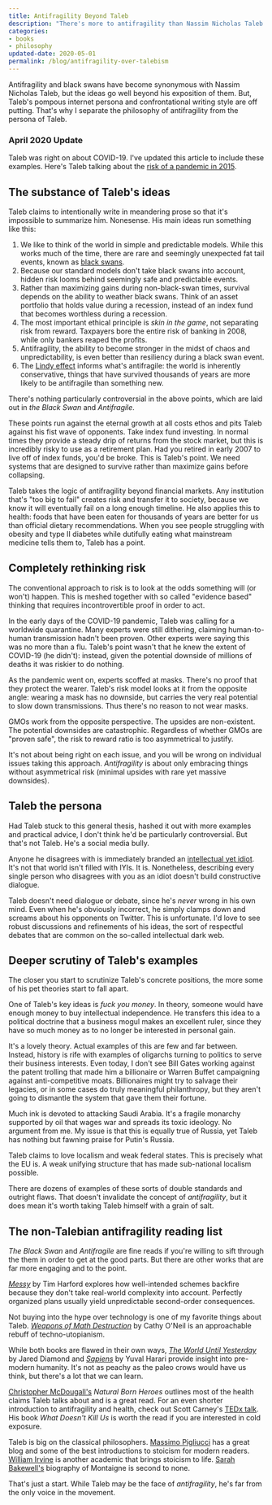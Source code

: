```yaml
--- 
title: Antifragility Beyond Taleb
description: "There's more to antifragility than Nassim Nicholas Taleb. Other authors make the same points with more clarity and without the hubris."
categories: 
- books
- philosophy
updated-date: 2020-05-01
permalink: /blog/antifragility-over-talebism
--- 
```


Antifragility and black swans have become synonymous with Nassim Nicholas Taleb, but the ideas go well beyond his exposition of them. But, Taleb's pompous internet persona and confrontational writing style are off putting. That's why I separate the philosophy of antifragility from the persona of Taleb.  

<aside>
<h3>April 2020 Update</h3>
<p>Taleb was right on about COVID-19. I've updated this article to include these examples. Here's Taleb talking about the <a href="https://www.youtube.com/watch?v=DDdBTaLjGIo">risk of a pandemic in 2015</a>.</p>
</aside>

## The substance of Taleb's ideas

Taleb claims to intentionally write in meandering prose so that it's impossible to summarize him. Nonesense. His main ideas run something like this: 

1. We like to think of the world in simple and predictable models. While this works much of the time, there are rare and seemingly unexpected fat tail events, known as [black swans](https://en.wikipedia.org/wiki/Black_swan_theory "Wikipedia").  
2. Because our standard models don't take black swans into account, hidden risk looms behind seemingly safe and predictable events.
3. Rather than maximizing gains during non-black-swan times, survival depends on the ability to weather black swans. Think of an asset portfolio that holds value during a recession, instead of an index fund that becomes worthless during a recession. 
4. The most important ethical principle is *skin in the game*, not separating risk from reward. Taxpayers bore the entire risk of banking in 2008, while only bankers reaped the profits.  
5. Antifragility, the ability to become stronger in the midst of chaos and unpredictability, is even better than resiliency during a black swan event. 
6. The [Lindy effect](https://en.wikipedia.org/wiki/Lindy_effect "Wikipedia") informs what's antifragile: the world is inherently conservative, things that have survived thousands of years are more likely to be antifragile than something new.

There's nothing particularly controversial in the above points, which are laid out in *the Black Swan* and *Antifragile*. 

These points run against the eternal growth at all costs ethos and pits Taleb against his fist wave of opponents. Take index fund investing. In normal times they provide a steady drip of returns from the stock market, but this is incredibly risky to use as a retirement plan. Had you retired in early 2007 to live off of index funds, you'd be broke. This is Taleb's point. We need systems that are designed to survive rather than maximize gains before collapsing.

Taleb takes the logic of antifragility beyond financial markets. Any institution that's "too big to fail" creates risk and transfer it to society, because we know it will eventually fail on a long enough timeline. He also applies this to health: foods that have been eaten for thousands of years are better for us than official dietary recommendations. When you see people struggling with obesity and type II diabetes while dutifully eating what mainstream medicine tells them to, Taleb has a point.

## Completely rethinking risk 

The conventional approach to risk is to look at the odds something will (or won't) happen. This is meshed together with so called "evidence based" thinking that requires incontrovertible proof in order to act. 

In the early days of the COVID-19 pandemic, Taleb was calling for a worldwide quarantine. Many experts were still dithering, claiming human-to-human transmission hadn't been proven. Other experts were saying this was no more than a flu. Taleb's point wasn't that he knew the extent of COVID-19 (he didn't): instead, given the potential downside of millions of deaths it was riskier to do nothing. 

As the pandemic went on, experts scoffed at masks. There's no proof that they protect the wearer. Taleb's risk model looks at it from the opposite angle: wearing a mask has no downside, but carries the very real potential to slow down transmissions. Thus there's no reason to not wear masks. 

GMOs work from the opposite perspective. The upsides are non-existent. The potential downsides are catastrophic. Regardless of whether GMOs are "proven safe", the risk to reward ratio is too asymmetrical to justify. 

It's not about being right on each issue, and you will be wrong on individual issues taking this approach. *Antifragility* is about only embracing things without asymmetrical risk (minimal upsides with rare yet massive downsides). 

## Taleb the persona 

Had Taleb stuck to this general thesis, hashed it out with more examples and practical advice, I don't think he'd be particularly controversial. But that's not Taleb. He's a social media bully. 

Anyone he disagrees with is immediately branded an [intellectual yet idiot](https://medium.com/incerto/the-intellectual-yet-idiot-13211e2d0577 "Medium"). It's not that world isn't filled with IYIs. It is. Nonetheless, describing every single person who disagrees with you as an idiot doesn't build constructive dialogue. 

Taleb doesn't need dialogue or debate, since he's *never* wrong in his own mind. Even when he's obviously incorrect, he simply clamps down and screams about his opponents on Twitter. This is unfortunate. I'd love to see robust discussions and refinements of his ideas, the sort of respectful debates that are common on the so-called intellectual dark web. 

## Deeper scrutiny of Taleb's examples

The closer you start to scrutinize Taleb's concrete positions, the more some of his pet theories start to fall apart. 

One of Taleb's key ideas is *fuck you money*. In theory, someone would have enough money to buy intellectual independence. He transfers this idea to a political doctrine that a business mogul makes an excellent ruler, since they have so much money as to no longer be interested in personal gain. 

It's a lovely theory. Actual examples of this are few and far between. Instead, history is rife with examples of oligarchs turning to politics to serve their business interests. Even today, I don't see Bill Gates working against the patent trolling that made him a billionaire or Warren Buffet campaigning against anti-competitive moats. Billionaires might try to salvage their legacies, or in some cases do truly meaningful philanthropy, but they aren't going to dismantle the system that gave them their fortune. 

Much ink is devoted to attacking Saudi Arabia. It's a fragile monarchy supported by oil that wages war and spreads its toxic ideology. No argument from me. My issue is that this is equally true of Russia, yet Taleb has nothing but fawning praise for Putin's Russia. 

Taleb claims to love localism and weak federal states. This is precisely what the EU is. A weak unifying structure that has made sub-national localism possible. 

There are dozens of examples of these sorts of double standards and outright flaws. That doesn't invalidate the concept of *antifragility*, but it does mean it's worth taking Taleb himself with a grain of salt. 

## The non-Talebian antifragility reading list

*The Black Swan* and *Antifragile* are fine reads if you're willing to sift through the them in order to get at the good parts. But there are other works that are far more engaging and to the point. 

[*Messy*](https://www.youtube.com/watch?v=HvoYwoCI7Mk "YouTube") by Tim Harford explores how well-intended schemes backfire because they don't take real-world complexity into account. Perfectly organized plans usually yield unpredictable second-order consequences. 

Not buying into the hype over technology is one of my favorite things about Taleb. [*Weapons of Math Destruction*](https://en.wikipedia.org/wiki/Weapons_of_Math_Destruction "Wikipedia") by Cathy O'Neil is an approachable rebuff of techno-utopianism. 

While both books are flawed in their own ways, [*The World Until Yesterday* ](https://en.wikipedia.org/wiki/The_World_Until_Yesterday "Wikipedia") by Jared Diamond and [*Sapiens*](https://en.wikipedia.org/wiki/Sapiens:_A_Brief_History_of_Humankind "Wikipedia") by Yuval Harari provide insight into pre-modern humanity. It's not as peachy as the paleo crows would have us think, but there's a lot that we can learn. 

[Christopher McDougall's](https://en.wikipedia.org/wiki/Christopher_McDougall "Wikipedia") *Natural Born Heroes* outlines most of the health claims Taleb talks about and is a great read. For an even shorter introduction to antifragility and health, check out Scott Carney's [TEDx talk](https://www.youtube.com/watch?v=lIm6H37-tbs "YouTube"). His book *What Doesn't Kill Us* is worth the read if you are interested in cold exposure. 

Taleb is big on the classical philosophers. [Massimo Pigliucci](https://massimopigliucci.com) has a great blog and some of the best introductions to stoicism for modern readers. [William Irvine](https://www.williambirvine.com) is another academic that brings stoicism to life. [Sarah Bakewell's](https://en.wikipedia.org/wiki/Sarah_Bakewell "Wikipedia") biography of Montaigne is second to none. 

That's just a start. While Taleb may be the face of *antifragility*, he's far from the only voice in the movement.  